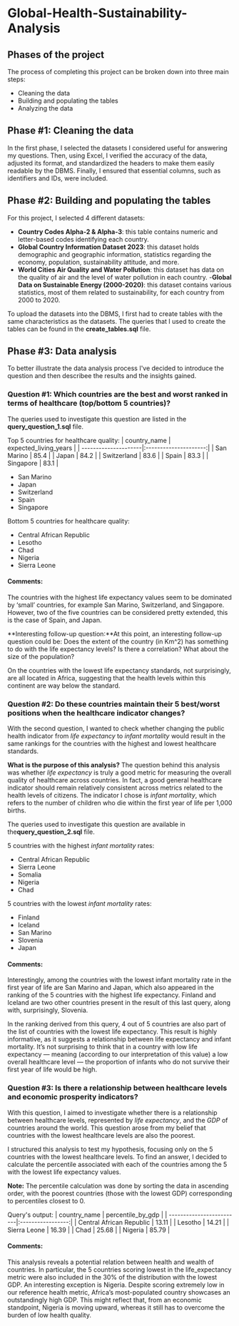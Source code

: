 # Global-Health-Sustainability-Analysis

## Phases of the project
The process of completing this project can be broken down into three main steps:  
- Cleaning the data  
- Building and populating the tables  
- Analyzing the data

## Phase #1: Cleaning the data
In the first phase, I selected the datasets I considered useful for answering my questions. Then, using Excel, I verified the accuracy of the data, adjusted its format, and standardized the headers to make them easily readable by the DBMS. Finally, I ensured that essential columns, such as identifiers and IDs, were included.

## Phase #2: Building and populating the tables
For this project, I selected 4 different datasets:
- **Country Codes Alpha-2 & Alpha-3**: this table contains numeric and letter-based codes identifying each country.
- **Global Country Information Dataset 2023**: this dataset holds demographic and geographic information, statistics regarding the economy, population, sustainability attitude, and more.
- **World Cities Air Quality and Water Pollution**: this dataset has data on the quality of air and the level of water pollution in each country.
-**Global Data on Sustainable Energy (2000-2020)**: this dataset contains various statistics, most of them related to sustainability, for each country from 2000 to 2020.

To upload the datasets into the DBMS, I first had to create tables with the same characteristics as the datasets. The queries that I used to create the tables can be found in the **create_tables.sql** file.


## Phase #3: Data analysis
To better illustrate the data analysis process I've decided to introduce the question and then describee the results and the insights gained.

### Question #1: Which countries are the best and worst ranked in terms of healthcare (top/bottom 5 countries)?
The queries used to investigate this question are listed in the **query_question_1.sql** file.

Top 5 countries for healthcare quality:
|     country_name     | expected_living_years |
| ---------------------|:---------------------:|
| San Marino           |                  85.4 |
| Japan                |                  84.2 |
| Switzerland          |                  83.6 |
| Spain                |                  83.3 |
| Singapore            |                  83.1 |





- San Marino
- Japan
- Switzerland
- Spain
- Singapore

Bottom 5 countries for healthcare quality:
- Central African Republic
- Lesotho
- Chad
- Nigeria
- Sierra Leone 

#### Comments:
The countries with the highest life expectancy values seem to be dominated by ‘small’ countries, for example San Marino, Switzerland, and Singapore. However, two of the five countries can be considered pretty extended, this is the case of Spain, and Japan.

**Interesting follow-up question:**At this point, an interesting follow-up question could be: Does the extent of the country (in Km^2) has something to do with the life expectancy levels? Is there a correlation? What about the size of the population?

On the countries with the lowest life expectancy standards, not surprisingly, are all located in Africa, suggesting that the health levels within this continent are way below the standard. 


### Question #2: Do these countries maintain their 5 best/worst positions when the healthcare indicator changes?
With the second question, I wanted to check whether changing the public health indicator from _life expectancy_ to _infant mortality_ would result in the same rankings for the countries with the highest and lowest healthcare standards.

**What is the purpose of this analysis?** 
The question behind this analysis was whether _life expectancy_ is truly a good metric for measuring the overall quality of healthcare across countries. In fact, a good general healthcare indicator should remain relatively consistent across metrics related to the health levels of citizens. The indicator I chose is _infant mortality_, which refers to the number of children who die within the first year of life per 1,000 births.

The queries used to investigate this question are available in the**query_question_2.sql** file.

5 countries with the highest _infant mortality_ rates:
- Central African Republic
- Sierra Leone
- Somalia
- Nigeria
- Chad

5 countries with the lowest _infant mortality_ rates:
- Finland
- Iceland
- San Marino
- Slovenia 
- Japan

#### Comments:
Interestingly, among the countries with the lowest infant mortality rate in the first year of life are San Marino and Japan, which also appeared in the ranking of the 5 countries with the highest life expectancy. Finland and Iceland are two other countries present in the result of this last query, along with, surprisingly, Slovenia.

In the ranking derived from this query, 4 out of 5 countries are also part of the list of countries with the lowest life expectancy. This result is highly informative, as it suggests a relationship between life expectancy and infant mortality. It’s not surprising to think that in a country with low life expectancy — meaning (according to our interpretation of this value) a low overall healthcare level — the proportion of infants who do not survive their first year of life would be high.


### Question #3: Is there a relationship between healthcare levels and economic prosperity indicators?
With this question, I aimed to investigate whether there is a relationship between healthcare levels, represented by _life expectancy_, and the _GDP_ of countries around the world. This question arose from my belief that countries with the lowest healthcare levels are also the poorest.

I structured this analysis to test my hypothesis, focusing only on the 5 countries with the lowest healthcare levels. To find an answer, I decided to calculate the percentile associated with each of the countries among the 5 with the lowest life expectancy values.

**Note:** The percentile calculation was done by sorting the data in ascending order, with the poorest countries (those with the lowest GDP) corresponding to percentiles closest to 0.

Query's output:
|       country_name       | percentile_by_gdp |
| -------------------------|:-----------------:|
| Central African Republic |             13.11 |
| Lesotho                  |             14.21 |
| Sierra Leone             |             16.39 |
| Chad                     |             25.68 |
| Nigeria                  |             85.79 |

 #### Comments: 
 
This analysis reveals a potential relation between health and wealth of countries. In particular, the 5 countries scoring lowest in the life_expectancy metric were also included in the 30% of the distribution with the lowest GDP. An interesting exception is Nigeria. Despite scoring extremely low in our reference health metric, Africa’s most-populated country showcases an outstandingly high GDP. This might reflect that, from an economic standpoint, Nigeria is moving upward, whereas it still has to overcome the burden of low health quality.

